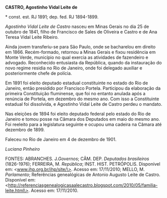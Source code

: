 **CASTRO, Agostinho Vidal Leite de**

\* const. est. RJ 1891; dep. fed. RJ 1894-1899.

*Agostinho Vidal Leite de Castro* nasceu em Minas Gerais no dia 25 de
outubro de 1841, filho de Francisco de Sales de Oliveira e Castro e de
Ana Teresa Vidal Leite Ribeiro.

Ainda jovem transferiu-se para São Paulo, onde se bacharelou em direito
em 1866. Recém-formado, retornou a Minas Gerais e fixou residência em
Monte Verde, município no qual exercia as atividades de fazendeiro e
advogado. Reconhecido entusiasta da República, quando da instauração do
novo regime residia no Rio de Janeiro, onde foi delegado auxiliar e
posteriormente chefe de polícia.

Em 1891 foi eleito deputado estadual constituinte no estado do Rio de
Janeiro, então presidido por Francisco Portela. Participou da elaboração
da primeira Constituição fluminense, que foi no entanto anulada após a
renúncia de Portela, em dezembro do mesmo ano. Com isso a Constituinte
estadual foi dissolvida, e Agostinho Vidal Leite de Castro perdeu o
mandato.

Nas eleições de 1894 foi eleito deputado federal pelo estado do Rio de
Janeiro e tomou posse na Câmara dos Deputados em maio do mesmo ano. Foi
reeleito para a legislatura seguinte e ocupou uma cadeira na Câmara até
dezembro de 1899.

Faleceu no Rio de Janeiro em 4 de dezembro de 1901.

*Luciana Pinheiro*

FONTES: ABRANCHES. J.*Governos*; CÂM. DEP. *Deputados brasileiros*
(1826-1976); FERREIRA, M. *República*; INST. HIST. PETRÓPOLIS.
Disponível em: \<www.ihp.org.br/ihp/site/\>. Acesso em: 17/11/2010;
MELLO, M. *Parlamento*; Referências genealógicas de Antonio Augusto
Leite de Castro. Disponível em:
\<http://referenciasgenealogicasaalecastro.blogspot.com/2010/05/familia-leite.html\>.
Acesso em: 17/11/2010.
